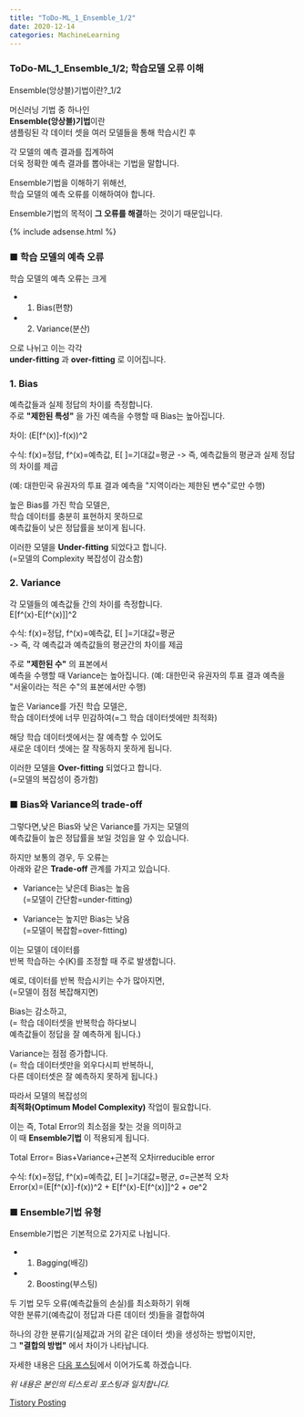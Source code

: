 ```yaml
---
title: "ToDo-ML_1_Ensemble_1/2"
date: 2020-12-14
categories: MachineLearning 
---
```


### ToDo-ML_1_Ensemble_1/2; 학습모델 오류 이해
Ensemble(앙상블)기법이란?_1/2

머신러닝 기법 중 하나인<br> 
**Ensemble(앙상블)기법**이란<br>
샘플링된 각 데이터 셋을 여러 모델들을 통해 학습시킨 후 

각 모델의 예측 결과를 집계하여<br> 
더욱 정확한 예측 결과를 뽑아내는 기법을 말합니다.

Ensemble기법을 이해하기 위해선,<br>
학습 모델의 예측 오류를 이해하여야 합니다.

Ensemble기법의 목적이 **그 오류를 해결**하는 것이기 때문입니다.

{% include adsense.html %}

### ■ 학습 모델의 예측 오류


학습 모델의 예측 오류는 크게
- 1. Bias(편향)

- 2. Variance(분산)

으로 나뉘고 이는 각각<br> 
**under-fitting** 과 **over-fitting** 로 이어집니다.

### 1. Bias

예측값들과 실제 정답의 차이를 측정합니다.<br>
주로 **"제한된 특성"** 을 가진 예측을 수행할 때 Bias는 높아집니다.

차이: (E[f^(x)]-f(x))^2

수식: f(x)=정답, f^(x)=예측값, E[ ]=기대값=평균 
-> 즉, 예측값들의 평균과 실제 정답의 차이를 제곱

(예: 대한민국 유권자의 투표 결과 예측을 "지역이라는 제한된 변수"로만 수행)

높은 Bias를 가진 학습 모델은,<br>
학습 데이터를 충분히 표현하지 못하므로<br>
예측값들이 낮은 정답률을 보이게 됩니다.

이러한 모델을 **Under-fitting** 되었다고 합니다.<br>
(=모델의 Complexity 복잡성이 감소함)


### 2. Variance

각 모델들의 예측값들 간의 차이를 측정합니다.<br>
E[f^(x)-E[f^(x)]]^2

수식: f(x)=정답, f^(x)=예측값, E[ ]=기대값=평균<br> 
-> 즉, 각 예측값과 예측값들의 평균간의 차이를 제곱


주로 **"제한된 수"** 의 표본에서<br> 
예측을 수행할 때 Variance는 높아집니다.
(예: 대한민국 유권자의 투표 결과 예측을 "서울이라는 적은 수"의 표본에서만 수행)

높은 Variance를 가진 학습 모델은,<br>
학습 데이터셋에 너무 민감하여(=그 학습 데이터셋에만 최적화)

해당 학습 데이터셋에서는 잘 예측할 수 있어도<br>
새로운 데이터 셋에는 잘 작동하지 못하게 됩니다.

이러한 모델을 **Over-fitting** 되었다고 합니다.<br>
(=모델의 복잡성이 증가함)


### ■ Bias와 Variance의 trade-off

그렇다면,낮은 Bias와 낮은 Variance를 가지는 모델의<br>
예측값들이 높은 정답률을 보일 것임을 알 수 있습니다. 

 
하지만 보통의 경우, 두 오류는<br>
아래와 같은 **Trade-off** 관계를 가지고 있습니다. 

- Variance는 낮은데 Bias는 높음<br>
 (=모델이 간단함=under-fitting)

- Variance는 높지만 Bias는 낮음<br> 
 (=모델이 복잡함=over-fitting)

이는 모델이 데이터를<br> 
반복 학습하는 수(K)를 조정할 때 주로 발생합니다. 


예로, 데이터를 반복 학습시키는 수가 많아지면,<br> 
(=모델이 점점 복잡해지면)

Bias는 감소하고,<br> 
(= 학습 데이터셋을 반복학습 하다보니 <br>
예측값들이 정답을 잘 예측하게 됩니다.)

Variance는 점점 증가합니다.<br>
(= 학습 데이터셋만을 외우다시피 반복하니, <br>
다른 데이터셋은 잘 예측하지 못하게 됩니다.)

따라서 모델의 복잡성의<br> 
**최적화(Optimum Model Complexity)** 작업이 필요합니다. 


이는 즉, Total Error의 최소점을 찾는 것을 의미하고<br>
이 때 **Ensemble기법** 이 적용되게 됩니다. 

Total Error= Bias+Variance+근본적 오차irreducible error<br>

수식: f(x)=정답, f^(x)=예측값, E[ ]=기대값=평균, σ=근본적 오차<br>
Error(x)=(E[f^(x)]-f(x))^2 + E[f^(x)-E[f^(x)]]^2 + σe^2



### ■ Ensemble기법 유형

Ensemble기법은 기본적으로 2가지로 나뉩니다.


- 1. Bagging(배깅)

- 2. Boosting(부스팅)


두 기법 모두 오류(예측값들의 손실)를 최소화하기 위해<br>
약한 분류기(예측값이 정답과 다른 데이터 셋)들을 결합하여<br>

하나의 강한 분류기(실제값과 거의 같은 데이터 셋)을 생성하는 방법이지만,<br>
그 **"결합의 방법"** 에서 차이가 나타납니다.

자세한 내용은 [다음 포스팅](https://tododata101.github.io/machinelearning/todo-ML_2/)에서 이어가도록 하겠습니다.

*위 내용은 본인의 티스토리 포스팅과 일치합니다.*

[Tistory Posting](https://todo-data.tistory.com/5)

